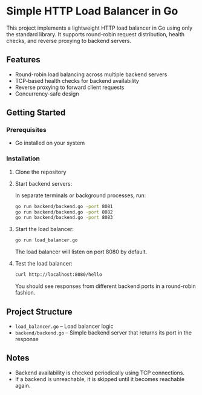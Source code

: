 # Simple HTTP Load Balancer in Go

This project implements a lightweight HTTP load balancer in Go using only the standard library. It supports round-robin request distribution, health checks, and reverse proxying to backend servers.

## Features

- Round-robin load balancing across multiple backend servers
- TCP-based health checks for backend availability
- Reverse proxying to forward client requests
- Concurrency-safe design

## Getting Started

### Prerequisites

- Go installed on your system

### Installation

1. Clone the repository

2. Start backend servers:

   In separate terminals or background processes, run:

   ```bash
   go run backend/backend.go -port 8081
   go run backend/backend.go -port 8082
   go run backend/backend.go -port 8083
   ```

3. Start the load balancer:

   ```bash
   go run load_balancer.go
   ```

   The load balancer will listen on port 8080 by default.

4. Test the load balancer:

   ```bash
   curl http://localhost:8080/hello
   ```

   You should see responses from different backend ports in a round-robin fashion.

## Project Structure

- `load_balancer.go` – Load balancer logic
- `backend/backend.go` – Simple backend server that returns its port in the response

## Notes

- Backend availability is checked periodically using TCP connections.
- If a backend is unreachable, it is skipped until it becomes reachable again.
